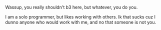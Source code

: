 Wassup, you really shouldn't b3 here, but whatever, you do you.

I am a solo programmer, but likes working with others.
Ik that sucks cuz I dunno anyone who would work with me, and no that someone is not you.

<!---
NickyVazquez/NickyVazquez is a ✨ special ✨ repository because its `README.md` (this file) appears on your GitHub profile.
You can click the Preview link to take a look at your changes.
--->
